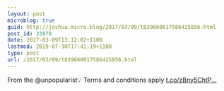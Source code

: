 ```yaml
---
layout: post
microblog: true
guid: http://joshua.micro.blog/2017/03/09/t839660017586425856.html
post_id: 33870
date: 2017-03-09T13:12:02+1100
lastmod: 2019-07-30T17:41:19+1100
type: post
url: /2017/03/09/t839660017586425856.html
---
```

From the @unpopularist💡 Terms and conditions apply [t.co/zBny5ChtP...](https://t.co/zBny5ChtPa)
